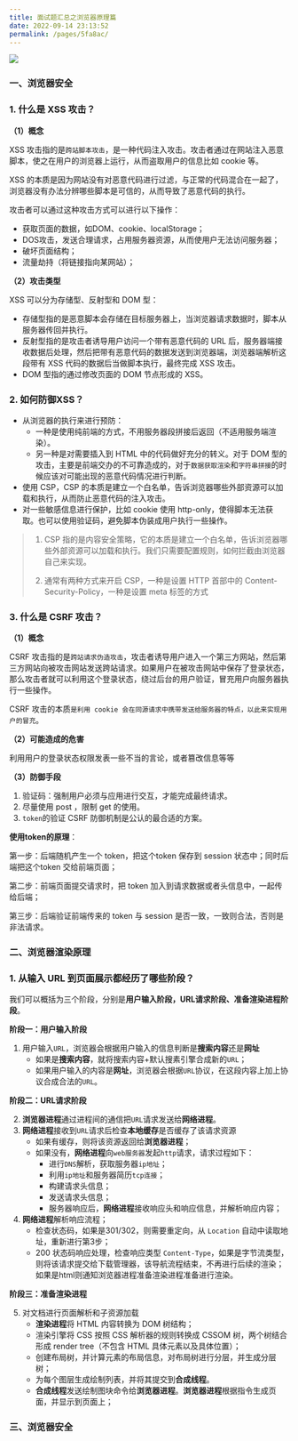 ```yaml
---
title: 面试题汇总之浏览器原理篇
date: 2022-09-14 23:13:52
permalink: /pages/5fa8ac/
---
```


![](https://s2.loli.net/2023/03/26/KLxAPfU6qrpQ2je.png)

### 一、浏览器安全

### 1. 什么是 XSS 攻击？
   
**（1）概念**

XSS 攻击指的是`跨站脚本攻击`，是一种代码注入攻击。攻击者通过在网站注入恶意脚本，使之在用户的浏览器上运行，从而盗取用户的信息比如 cookie 等。

XSS 的本质是因为网站没有对恶意代码进行过滤，与正常的代码混合在一起了，浏览器没有办法分辨哪些脚本是可信的，从而导致了恶意代码的执行。

攻击者可以通过这种攻击方式可以进行以下操作：

- 获取页面的数据，如DOM、cookie、localStorage；
- DOS攻击，发送合理请求，占用服务器资源，从而使用户无法访问服务器；
- 破坏页面结构；
- 流量劫持（将链接指向某网站）；

**（2）攻击类型**

XSS 可以分为存储型、反射型和 DOM 型：

- 存储型指的是恶意脚本会存储在目标服务器上，当浏览器请求数据时，脚本从服务器传回并执行。
- 反射型指的是攻击者诱导用户访问一个带有恶意代码的 URL 后，服务器端接收数据后处理，然后把带有恶意代码的数据发送到浏览器端，浏览器端解析这段带有 XSS 代码的数据后当做脚本执行，最终完成 XSS 攻击。 
- DOM 型指的通过修改页面的 DOM 节点形成的 XSS。

### 2. 如何防御XSS？

- 从浏览器的执行来进行预防：
  - 一种是使用纯前端的方式，不用服务器段拼接后返回（不适用服务端渲染）。
  - 另一种是对需要插入到 HTML 中的代码做好充分的转义。对于 DOM 型的攻击，主要是前端交办的不可靠造成的，对于`数据获取渲染`和`字符串拼接`的时候应该对可能出现的恶意代码情况进行判断。
- 使用 CSP，CSP 的本质是建立一个白名单，告诉浏览器哪些外部资源可以加载和执行，从而防止恶意代码的注入攻击。
- 对一些敏感信息进行保护，比如 cookie 使用 http-only，使得脚本无法获取。也可以使用验证码，避免脚本伪装成用户执行一些操作。

> 1. CSP 指的是内容安全策略，它的本质是建立一个白名单，告诉浏览器哪些外部资源可以加载和执行。我们只需要配置规则，如何拦截由浏览器自己来实现。
> 
> 2. 通常有两种方式来开启 CSP，一种是设置 HTTP 首部中的 Content-Security-Policy，一种是设置 meta 标签的方式

### 3. 什么是 CSRF 攻击？

**（1）概念**

CSRF 攻击指的是`跨站请求伪造攻击`，攻击者诱导用户进入一个第三方网站，然后第三方网站向被攻击网站发送跨站请求。如果用户在被攻击网站中保存了登录状态，那么攻击者就可以利用这个登录状态，绕过后台的用户验证，冒充用户向服务器执行一些操作。

CSRF 攻击的本质`是利用 cookie 会在同源请求中携带发送给服务器的特点，以此来实现用户的冒充`。

**（2）可能造成的危害**

利用用户的登录状态权限发表一些不当的言论，或者篡改信息等等

**（3）防御手段**

1. 验证码：强制用户必须与应用进行交互，才能完成最终请求。
2. 尽量使用 post ，限制 get 的使用。
3. `token`的验证 CSRF 防御机制是公认的最合适的方案。

**使用token的原理**：

第一步：后端随机产生一个 token，把这个token 保存到 session 状态中；同时后端把这个token 交给前端页面；

第二步：前端页面提交请求时，把 token 加入到请求数据或者头信息中，一起传给后端；

第三步：后端验证前端传来的 token 与 session 是否一致，一致则合法，否则是非法请求。



### 二、浏览器渲染原理

### 1. 从输入 URL 到页面展示都经历了哪些阶段？

我们可以概括为三个阶段，分别是**用户输入阶段，URL请求阶段、准备渲染进程阶段**。

**阶段一：用户输入阶段**

1. 用户输入`URL`，浏览器会根据用户输入的信息判断是**搜索内容**还是**网址**
   - 如果是**搜索内容**，就将搜索内容+默认搜素引擎合成新的`URL`；
   - 如果用户输入的内容是**网址**，浏览器会根据`URL`协议，在这段内容上加上协议合成合法的`URL`。

**阶段二：URL请求阶段**

2. **浏览器进程**通过进程间的通信把`URL`请求发送给**网络进程**。
3. **网络进程**接收到`URL`请求后检查**本地缓存**是否缓存了该请求资源
   - 如果有缓存，则将该资源返回给**浏览器进程**；
   - 如果没有，**网络进程**向`web服务器`发起`http`请求，请求过程如下：
      - 进行`DNS`解析，获取服务器`ip地址`；
      - 利用`ip地址`和服务器简历`tcp连接`；
      - 构建请求头信息；
      - 发送请求头信息；
      - 服务器响应后，**网络进程**接收响应头和响应信息，并解析响应内容；
4. **网络进程**解析响应流程；
   - 检查状态码，如果是301/302，则需要重定向，从 `Location` 自动中读取地址，重新进行第3步；
   - 200 状态码响应处理，检查响应类型 `Content-Type`，如果是字节流类型，则将该请求提交给下载管理器，该导航流程结束，不再进行后续的渲染；
   如果是html则通知浏览器进程准备渲染进程准备进行渲染。

**阶段三：准备渲染进程**

5. 对文档进行页面解析和子资源加载
   - **渲染进程**将 HTML 内容转换为 DOM 树结构；
   - 渲染引擎将 CSS 按照 CSS 解析器的规则转换成 CSSOM 树，两个树结合形成 render tree（不包含 HTML 具体元素以及具体位置）；
   - 创建布局树，并计算元素的布局信息，对布局树进行分层，并生成分层树；
   - 为每个图层生成绘制列表，并将其提交到**合成线程**。
   - **合成线程**发送绘制图块命令给**浏览器进程**。**浏览器进程**根据指令生成页面，并显示到页面上；

### 三、浏览器安全
